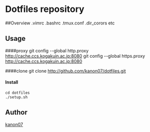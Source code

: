 Dotfiles repository
====

##Overview
.vimrc .bashrc .tmux.conf .dir_corors etc

## Usage

####proxy
    git config --global http.proxy http://cache.ccs.kogakuin.ac.jp:8080
    git config --global https.proxy http://cache.ccs.kogakuin.ac.jp:8080

####clone
    git clone http://github.com/kanon07/dotfiles.git

#### Install
    cd dotfiles
    ./setup.sh

## Author

[kanon07](https://github.com/kanon07)
